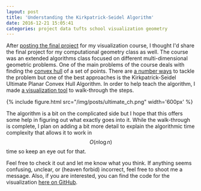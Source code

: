 ```yaml
---
layout: post
title: 'Understanding the Kirkpatrick-Seidel Algorithm'
date: 2016-12-21 15:05:41
categories: project data tufts school visualization geometry
---
```


After [posting the final project](/2016/12/21/drunken-world.html) for my visualization course, I thought I'd share the final project for my computational geometry class as well. The course was an extended algorithms class focused on different multi-dimensional geometric problems. One of the main problems of the course deals with finding the [convex hull](https://www.google.com/url?sa=t&rct=j&q=&esrc=s&source=web&cd=3&ved=0ahUKEwiu3ZevhLPRAhVqjVQKHaydD5sQFggiMAI&url=https%3A%2F%2Fen.wikipedia.org%2Fwiki%2FConvex_hull&usg=AFQjCNHY-Q21jGIY6WB3-f_T_UOeqEdizA&sig2=kVnHSPSGaReTmQc8N-kBRA&bvm=bv.142059868,d.cGw) of a set of points. There are [a number ways](https://www.youtube.com/watch?v=ZnTiWcIznEQ) to tackle the problem but one of the best approaches is the Kirkpatrick-Seidel Ultimate Planar Convex Hull Algorithm. In order to help teach the algorithm, I made [a visualization tool](http://ben-tanen.github.io/UltimateConvexHull/) to walk-through the steps.

{% include figure.html src="/img/posts/ultimate_ch.png" width='600px' %}

The algorithm is a bit on the complicated side but I hope that this offers some help in figuring out what exactly goes into it. While the walk-through is complete, I plan on adding a bit more detail to explain the algorithmic time complexity that allows it to work in $$O(n \log n)$$ time so keep an eye out for that.

Feel free to check it out and let me know what you think. If anything seems confusing, unclear, or (heaven forbid) incorrect, feel free to shoot me a message. Also, if you are interested, you can find the code for the visualization [here on GitHub](https://github.com/ben-tanen/UltimateConvexHull).




